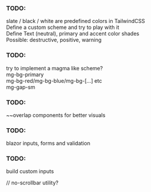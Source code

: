 ### TODO: ###
slate / black / white are predefined colors in TailwindCSS  
Define a custom scheme and try to play with it  
Define Text (neutral), primary and accent color shades  
Possible: destructive, positive, warning  

### TODO: ###
try to implement a magma like scheme?  
mg-bg-primary  
mg-bg-red/mg-bg-blue/mg-bg-[...] etc  
mg-gap-sm  

### TODO: ###
~~overlap components for better visuals

### TODO: ###
blazor inputs, forms and validation

### TODO: ###
build custom inputs

// no-scrollbar utility?